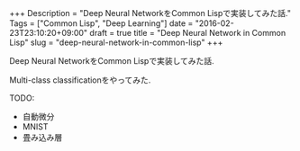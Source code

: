 +++
Description = "Deep Neural NetworkをCommon Lispで実装してみた話."
Tags = ["Common Lisp", "Deep Learning"]
date = "2016-02-23T23:10:20+09:00"
draft = true
title = "Deep Neural Network in Common Lisp"
slug = "deep-neural-network-in-common-lisp"
+++

Deep Neural NetworkをCommon Lispで実装してみた話.

<!--more-->

Multi-class classificationをやってみた.

TODO:
- 自動微分
- MNIST
- 畳み込み層
